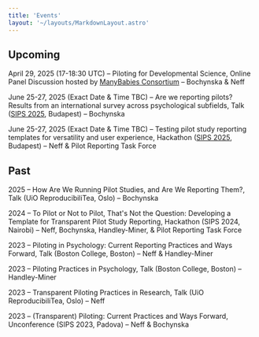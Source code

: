```yaml
---
title: 'Events'
layout: '~/layouts/MarkdownLayout.astro'
---
```


## Upcoming
April 29, 2025 (17-18:30 UTC) – Piloting for Developmental Science, Online Panel Discussion hosted by [ManyBabies Consortium](https://manybabies.org/events/) – Bochynska & Neff
 
June 25-27, 2025 (Exact Date & Time TBC) – Are we reporting pilots? Results from an international survey across psychological subfields, Talk ([SIPS 2025](https://www.improvingpsych.org/SIPS2025/), Budapest) – Bochynska

June 25-27, 2025 (Exact Date & Time TBC) – Testing pilot study reporting templates for versatility and user experience, Hackathon ([SIPS 2025](https://www.improvingpsych.org/SIPS2025/), Budapest) – Neff & Pilot Reporting Task Force


## Past
2025 – How Are We Running Pilot Studies, and Are We Reporting Them?, Talk (UiO ReproducibiliTea, Oslo) – Bochynska

2024 – To Pilot or Not to Pilot, That's Not the Question: Developing a Template for Transparent Pilot Study Reporting, Hackathon (SIPS 2024, Nairobi) – Neff, Bochynska, Handley-Miner, & Pilot Reporting Task Force

2023 – Piloting in Psychology: Current Reporting Practices and Ways Forward, Talk (Boston College, Boston) – Neff & Handley-Miner

2023 – Piloting Practices in Psychology, Talk (Boston College, Boston) – Handley-Miner

2023 – Transparent Piloting Practices in Research, Talk (UiO ReproducibiliTea, Oslo) – Neff

2023 – (Transparent) Piloting: Current Practices and Ways Forward, Unconference (SIPS 2023, Padova) – Neff & Bochynska

